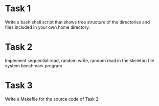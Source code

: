 Task 1
============

Write a bash shell script that shows tree structure of the directories 
and files included in your own home directory.

Task 2
============

Implement sequential read, random write, random read in the skeleton
file system benchmark program

Task 3
============

Write a Makefile for the source code of Task 2

